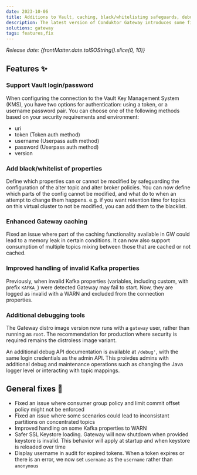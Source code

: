 ```yaml
---
date: 2023-10-06
title: Additions to Vault, caching, black/whitelisting safeguards, debugging and error handling
description: The latest version of Conduktor Gateway introduces some fixes & improvements.
solutions: gateway
tags: features,fix
---
```


*Release date: {frontMatter.date.toISOString().slice(0, 10)}*

## Features ✨

### Support Vault login/password

When configuring the connection to the Vault Key Management System (KMS), you have two options for authentication: using a token, or a username password pair. You can choose one of the following methods based on your security requirements and environment:

- uri
- token (Token auth method)
- username (Userpass auth method)
- password (Userpass auth method)
- version

### Add black/whitelist of properties

Define which properties can or cannot be modified by safeguarding the configuration of the alter topic and alter broker policies. You can now define which parts of the config cannot be modified, and what do to when an attempt to change them happens. e.g. if you want retention time for topics on this virtual cluster to not be modified, you can add them to the blacklist.

### Enhanced Gateway caching

Fixed an issue where part of the caching functionality available in GW could lead to a memory leak in certain conditions. It can now also support consumption of multiple topics mixing between those that are cached or not cached.

### Improved handling of invalid Kafka properties

Previously, when invalid Kafka properties (variables, including custom, with prefix `KAFKA_`) were detected Gateway may fail to start. Now, they are logged as invalid with a WARN and excluded from the connection properties.

### Additional debugging tools

The Gateway distro image version now runs with a `gateway` user, rather than running as `root`. The recommendation for production where security is required remains the distroless image variant.

An additional debug API documentation is available at `/debug'`, with the same login credentials as the admin API. This proivdes admins with additional debug and maintenance operations such as changing the Java logger level or interacting with topic mappings.

## General fixes 🔨

- Fixed an issue where consumer group policy and limit commit offset policy might not be enforced
- Fixed an issue where some scenarios could lead to inconsistant partitions on concentrated topics
- Improved handling on some Kafka properties to WARN
- Safer SSL Keystore loading. Gateway will now shutdown when provided keystore is invalid. This behavior will apply at startup and when keystore is reloaded over time
- Display username in audit for expired tokens. When a token expires or there is an error, we now set `username` as the `username` rather than `anonymous`
